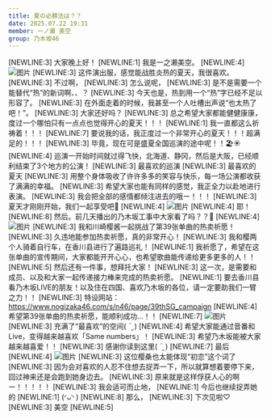 ```yaml
---
title: 夏の必勝法は？？
date: 2025.07.22 19:31
member: 一ノ瀬 美空
group: 乃木坂46
---
```


[NEWLINE:3]
大家晚上好！
[NEWLINE:1]
我是一之濑美空。
[NEWLINE:4]
![图片](https://www.nogizaka46.com/files/46/diary/n46/MEMBER/moblog/202507/mobAtry6m.jpg)
[NEWLINE:3]
这件演出服，感觉能战胜炎热的夏天，我很喜欢。
[NEWLINE:3]
不过啊，
[NEWLINE:3]
怎么说呢，
[NEWLINE:3]
是不是需要一个能替代“热”的新词啊、、？
[NEWLINE:3]
今天也是，热到用一个“热”字已经不足以形容了。
[NEWLINE:3]
在外面走着的时候，我甚至一个人吐槽出声说“也太热了吧！”。
[NEWLINE:3]
大家还好吗？
[NEWLINE:3]
总之希望大家都能健健康康，度过一个哪怕只有一点点也觉得开心的夏天！！！
[NEWLINE:1]
我一直都这么祈祷着！！！
[NEWLINE:7]
要说我的话，我正度过一个非常开心的夏天！！！超满足的！！！
[NEWLINE:3]
毕竟，现在可是盛夏全国巡演的途中呢！！🏖☀️
[NEWLINE:4]
巡演一开始时间就过得飞快，北海道、静冈，然后是大阪，已经顺利结束了3个地方的公演！
[NEWLINE:3]
最喜欢的巡演
[NEWLINE:3]
最喜欢的夏天
[NEWLINE:3]
用整个身体吸收了许许多多的笑容与快乐，每一场公演都收获了满满的幸福。
[NEWLINE:3]
希望大家也能有同样的感觉，我正全力以赴地进行表演。
[NEWLINE:3]
我会把全部的感情都倾注进去的哦ー！！！
[NEWLINE:3]
夏天才刚刚开始，我们一起享受吧🫶
[NEWLINE:4]
![图片](https://www.nogizaka46.com/files/46/diary/n46/MEMBER/moblog/202507/mobznVVVh.jpg)
[NEWLINE:4]
耶！
[NEWLINE:8]
然后。前几天播出的乃木坂工事中大家看了吗？？👀
[NEWLINE:4]
![图片](https://www.nogizaka46.com/files/46/diary/n46/MEMBER/moblog/202507/mobspGRtt.jpg)
[NEWLINE:3]
我和川崎樱酱一起挑战了第39张单曲的热卖祈愿！
[NEWLINE:3]
久违地能参加热卖祈愿，真的非常开心！
[NEWLINE:3]
我和樱两个人骑着自行车，在香川县进行了遍路巡礼！
[NEWLINE:1]
我祈愿了，希望在这张单曲的宣传期间，大家都能开开心心，也希望歌曲能传递给更多更多的人！！
[NEWLINE:5]
然后还有一件事，想拜托大家！
[NEWLINE:3]
这一次，是需要和成员、以及和大家一起传递接力棒来完成的热卖祈愿。
[NEWLINE:1]
要去香川县看乃木坂LIVE的朋友！以及住在四国、喜欢乃木坂的各位，请一定要助我们一臂之力！！
[NEWLINE:3]
特设网站：
https://www.nogizaka46.com/s/n46/page/39thSG_campaign
[NEWLINE:4]
希望第39张单曲的热卖祈愿，能顺利成功...！！
[NEWLINE:7]
![图片](https://www.nogizaka46.com/files/46/diary/n46/MEMBER/moblog/202507/mobtMp09q.jpg)
[NEWLINE:3]
充满了“最喜欢”的空间( ¨̮ )
[NEWLINE:4]
希望大家能通过音番和Live，变得越来越喜欢「Same numbers」！
[NEWLINE:3]
希望乃木坂能被大家越来越喜爱！！
[NEWLINE:3]
感谢你读到这里( ¨̮ )
[NEWLINE:7]
最后
[NEWLINE:4]
![图片](https://www.nogizaka46.com/files/46/diary/n46/MEMBER/moblog/202507/mobegnpbd.jpg)
[NEWLINE:3]
这位樱桑也太能体现“初恋”这个词了
[NEWLINE:3]
因为会对喜欢的人忍不住想去捉弄一下，所以就算想着要停下来，回过神来还是会跑到她身边去。
[NEWLINE:3]
原来就是这样俘获人心的啊ー！！！！！
[NEWLINE:3]
我会适可而止地，
[NEWLINE:1]
今后也继续捉弄她的
[NEWLINE:1]
(◜ᴗ◝ )
[NEWLINE:8]
那么，
[NEWLINE:3]
下次见啦♡
[NEWLINE:3]
美空
[NEWLINE:5]